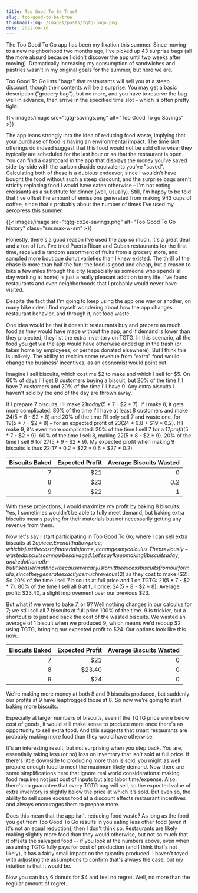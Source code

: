 ```yaml
---
title: Too Good To Be True?
slug: too-good-to-be-true
thumbnail-img: /images/posts/tgtg-logo.png
date: 2022-08-16
---
```


The Too Good To Go app has been my fixation this summer. Since moving to a new neighborhood two months ago, I've picked up 43 surprise bags (all the more absurd because I didn't discover the app until two weeks after moving). Dramatically increasing my consumption of sandwiches and pastries wasn't in my original goals for the summer, but here we are. 

Too Good To Go lists "bags" that restaurants will sell you at a steep discount, though their contents will be a surprise. You may get a basic description ("grocery bag"), but no more, and you have to reserve the bag well in advance, then arrive in the specified time slot – which is often pretty tight.

<!-- more -->

{{< images/image src="tgtg-savings.png" alt="Too Good To go Savings" >}}

The app leans strongly into the idea of reducing food waste, implying that your purchase of food is having an environmental impact. The time slot offerings do indeed suggest that this food would not be sold otherwise; they typically are scheduled for the last hour or so that the restaurant is open. You can find a dashboard in the app that displays the money you've saved side-by-side with the carbon dioxide equivalents you've "saved". Calculating both of these is a dubious endeavor, since I wouldn't have bought the food without such a steep discount, and the surprise bags aren't strictly replacing food I would have eaten otherwise – I'm not eating croissants as a substitute for dinner (well, usually). Still, I'm happy to be told that I've offset the amount of emissions generated from making 943 cups of coffee, since that's probably about the number of times I've used my aeropress this summer.

{{< images/image src="tgtg-co2e-savings.png" alt="Too Good To Go history" class="sm:max-w-sm" >}}

Honestly, there's a good reason I've used the app so much: it's a great deal and a ton of fun. I've tried Puerto Rican and Cuban restaurants for the first time, received a random assortment of fruits from a grocery store, and sampled more boutique donut varieties than I knew existed. The thrill of the chase is more than half the fun; the food is good and cheap, but a reason to bike a few miles through the city (especially as someone who spends all day working at home) is just a really pleasant addition to my life. I've found restaurants and even neighborhoods that I probably would never have visited.

Despite the fact that I'm going to keep using the app one way or another, on many bike rides I find myself wondering about how the app changes restaurant behavior, and through it, net food waste.

One idea would be that it doesn't: restaurants buy and prepare as much food as they would have made without the app, and if demand is lower than they projected, they list the extra inventory on TGTG. In this scenario, all the food you get via the app would have otherwise ended up in the trash (or taken home by employees, or perhaps donated elsewhere). But I think this is unlikely. The ability to reclaim some revenue from "extra" food would change the business' incentives, as an economist would point out.

Imagine I sell biscuits, which cost me $2 to make and which I sell for $5. On 60% of days I'll get 8 customers buying a biscuit, but 20% of the time I'll have 7 customers and 20% of the time I'll have 9. Any extra biscuits I haven't sold by the end of the day are thrown away.

If I prepare 7 biscuits, I'll make $21 today ($5 \* 7 - $2 \* 7).
If I make 8, it gets more complicated.
80% of the time I'll have at least 8 customers and make $24 ($5 \* 8 - $2 \* 8) and 20% of the time I'll only sell 7 and waste one, for $19 ($5 \* 7 - $2 \* 8) – for an expected profit of $23 ($24 \* 0.8 + $19 \* 0.2).
If I make 9, it's even more complicated: 20% of the time I sell 7 for a $17 profit ($5 \* 7 - $2 \* 9).
60% of the time I sell 8, making $22 ($5 \* 8 - $2 \* 9).
20% of the time I sell 9 for $27 ($5 \* 9 - $2 \* 9).
My expected profit when making 9 biscuits is thus $22 ($17 \* 0.2 + $22 \* 0.6 + $27 \* 0.2).

| Biscuits Baked | Expected Profit | Average Biscuits Wasted |
|-:|-:|-:|
| 7 | $21 | 0 |
| 8 | $23 | 0.2 |
| 9 | $22 | 1 |

With these projections, I would maximize my profit by baking 8 biscuits. Yes, I sometimes wouldn't be able to fully meet demand, but baking extra biscuits means paying for their materials but not necessarily getting any revenue from them.

Now let's say I start participating in Too Good To Go, where I can sell extra biscuits at $2 apiece.
Even at that low price, which is just the cost of materials for me, it changes my calculus.
The previously-wasted biscuits can now be salvaged. Let's say I keep making 8 biscuits a day, and redo the math – but it's easier math now because we can just omit the excess biscuits from our formula, since they generate exactly as much revenue ($2) as they cost to make ($2).
So 20% of the time I sell 7 biscuits at full price and 1 on TGTG: $21 ($5 \* 7 - $2 \* 7).
80% of the time I sell all 8 at full price: $24 ($5 \* 8 - $2 \* 8).
Average profit: $23.40, a slight improvement over our previous $23.

But what if we were to bake 7, or 9?
Well nothing changes in our calculus for 7; we still sell all 7 biscuits at full price 100% of the time.
9 is trickier, but a shortcut is to just add back the cost of the wasted biscuits.
We wasted an average of 1 biscuit when we produced 9, which means we'd recoup $2 using TGTG, bringing our expected profit to $24.
Our options look like this now:

| Biscuits Baked | Expected Profit | Average Biscuits Wasted |
|-:|-:|-:|
| 7 | $21 | 0 |
| 8 | $23.40 | 0 |
| 9 | $24 | 0 |

We're making more money at both 8 and 9 biscuits produced, but suddenly our profits at 9 have leapfrogged those at 8. So now we're going to start baking more biscuits.

Especially at larger numbers of biscuits, even if the TGTG price were below cost of goods, it would still make sense to produce more once there's an opportunity to sell extra food. And this suggests that smart restaurants are probably making more food than they would have otherwise.

It's an interesting result, but not surprising when you step back. You are, essentially taking less (or no) loss on inventory that isn't sold at full price. If there's little downside to producing more than is sold, you might as well prepare enough food to meet the maximum likely demand. Now there are some simplifications here that ignore real world considerations: making food requires not just cost of inputs but also labor time/expense. Also, there's no guarantee that every TGTG bag will sell, so the expected value of extra inventory is slightly below the price at which it's sold. But even so, the ability to sell some excess food at a discount affects restaurant incentives and always encourages them to prepare more.

Does this mean that the app isn't reducing food waste? As long as the food you get from Too Good To Go results in you eating less other food (even if it's not an equal reduction), then I don't think so.
Restaurants are likely making slightly more food than they would otherwise, but not so much that it offsets the salvaged food -- if you look at the numbers above, even when assuming TGTG fully pays for cost of production (and I think that's not likely), it has a fairly small impact on the quantity produced.
I haven't toyed with adjusting the assumptions to confirm that's always the case, but my intuition is that it would be.

Now you can buy 6 donuts for $4 and feel no regret. Well, no more than the regular amount of regret.
